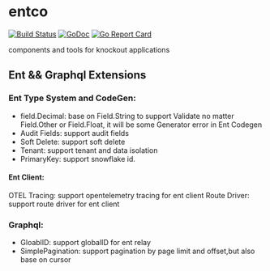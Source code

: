 # entco

[![Build Status](https://travis-ci.org/entco/entco.svg?branch=master)](https://travis-ci.org/entco/entco)
[![GoDoc](https://godoc.org/github.com/entco/entco?status.svg)](https://godoc.org/github.com/entco/entco)
[![Go Report Card](https://goreportcard.com/badge/github.com/entco/entco)](https://goreportcard.com/report/github.com/entco/entco)

components and tools for knockout applications

## Ent && Graphql Extensions

### Ent Type System and CodeGen:

- field.Decimal: base on Field.String to support Validate
           no matter Field.Other or Field.Float, it will be some Generator error in Ent Codegen
- Audit Fields: support audit fields 
- Soft Delete: support soft delete
- Tenant: support tenant and data isolation
- PrimaryKey: support snowflake id.

#### Ent Client:

OTEL Tracing: support opentelemetry tracing for ent client
Route Driver: support route driver for ent client

### Graphql:

- GloablID: support globalID for ent relay
- SimplePagination: support pagination by page limit and offset,but also base on cursor 
